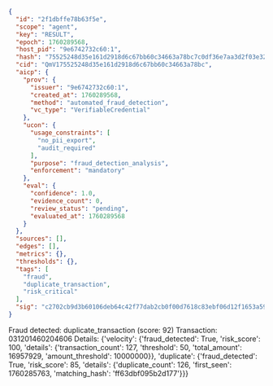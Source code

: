 ```json
{
  "id": "2f1dbffe78b63f5e",
  "scope": "agent",
  "key": "RESULT",
  "epoch": 1760289568,
  "host_pid": "9e6742732c60:1",
  "hash": "75525248d35e161d2918d6c67bb60c34663a78bc7c0df36e7aa3d2f03e32ae0a",
  "cid": "QmV175525248d35e161d2918d6c67bb60c34663a78bc",
  "aicp": {
    "prov": {
      "issuer": "9e6742732c60:1",
      "created_at": 1760289568,
      "method": "automated_fraud_detection",
      "vc_type": "VerifiableCredential"
    },
    "ucon": {
      "usage_constraints": [
        "no_pii_export",
        "audit_required"
      ],
      "purpose": "fraud_detection_analysis",
      "enforcement": "mandatory"
    },
    "eval": {
      "confidence": 1.0,
      "evidence_count": 0,
      "review_status": "pending",
      "evaluated_at": 1760289568
    }
  },
  "sources": [],
  "edges": [],
  "metrics": {},
  "thresholds": {},
  "tags": [
    "fraud",
    "duplicate_transaction",
    "risk_critical"
  ],
  "sig": "c2702cb9d3b60106deb64c42f77dab2cb0f00d7618c83ebf06d12f1653a59d00"
}
```

Fraud detected: duplicate_transaction (score: 92)
Transaction: 031201460204606
Details: {'velocity': {'fraud_detected': True, 'risk_score': 100, 'details': {'transaction_count': 127, 'threshold': 50, 'total_amount': 16957929, 'amount_threshold': 10000000}}, 'duplicate': {'fraud_detected': True, 'risk_score': 85, 'details': {'duplicate_count': 126, 'first_seen': 1760285763, 'matching_hash': 'ff63dbf095b2d177'}}}